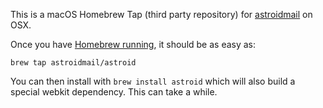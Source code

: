 This is a macOS Homebrew Tap (third party repository) for [astroidmail](http://astroidmail.github.io/) on OSX.

Once you have [Homebrew running](https://brew.sh/), it should be as easy as:
```
brew tap astroidmail/astroid
```

You can then install with `brew install astroid` which will also build a special webkit dependency. This can take a while.

